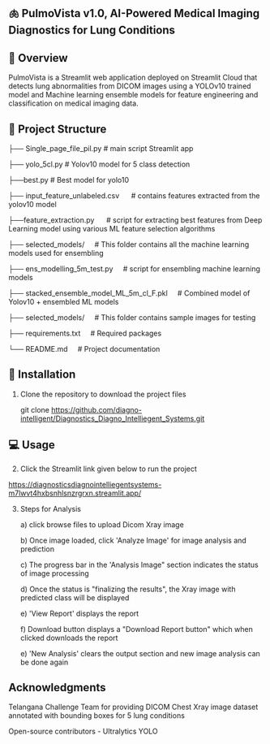 ## 🫁 PulmoVista v1.0, AI-Powered Medical Imaging Diagnostics for Lung Conditions

## 🚀 Overview

PulmoVista is a Streamlit web application deployed on Streamlit Cloud that detects lung abnormalities from DICOM images using 
a YOLOv10 trained model and Machine learning ensemble models for feature engineering and classification on medical imaging data.

## 📁 Project Structure

├── Single_page_file_pil.py    # main script Streamlit app

├── yolo_5cl.py    # Yolov10 model for 5 class detection

├──best.py    # Best model for yolo10

├── input_feature_unlabeled.csv    &nbsp;&nbsp;&nbsp;&nbsp; # contains features extracted from the yolov10 model

├──feature_extraction.py    &nbsp;&nbsp;&nbsp;&nbsp; # script for extracting best features from Deep Learning model using various ML feature selection algorithms

├── selected_models/    &nbsp;&nbsp;&nbsp;&nbsp;# This folder contains all the machine learning models used for ensembling

├── ens_modelling_5m_test.py    &nbsp;&nbsp;&nbsp;&nbsp;# script for ensembling machine learning models

├── stacked_ensemble_model_ML_5m_cl_F.pkl    &nbsp;&nbsp;&nbsp;&nbsp;# Combined model of Yolov10 + ensembled ML models

├── selected_models/    &nbsp;&nbsp;&nbsp;&nbsp;# This folder contains sample images for testing

├── requirements.txt    &nbsp;&nbsp;&nbsp;&nbsp;# Required packages

└── README.md    &nbsp;&nbsp;&nbsp;&nbsp;# Project documentation


## 🔧 Installation

1. Clone the repository to download the project files
   
   git clone https://github.com/diagno-intelligent/Diagnostics_Diagno_Intelliegent_Systems.git

## 💻 Usage
2. Click the Streamlit link given below to run the project

https://diagnosticsdiagnointelliegentsystems-m7lwvt4hxbsnhlsnzrgrxn.streamlit.app/

3. Steps for Analysis
   
   a) click browse files to upload Dicom Xray image
   
   b) Once image loaded, click 'Analyze Image' for image analysis and prediction
   
   c) The progress bar in the 'Analysis Image" section indicates the status of image processing
   
   d) Once the status is "finalizing the results", the Xray image with predicted class will be displayed
   
   e) 'View Report' displays the report 
   
   f) Download button displays a "Download Report button" which when clicked downloads the report
   
   e) 'New Analysis' clears the output section and new image analysis can be done again
   

## Acknowledgments

Telangana Challenge Team for providing DICOM Chest Xray image dataset annotated with bounding boxes for 5 lung conditions
 
Open-source contributors - Ultralytics YOLO



